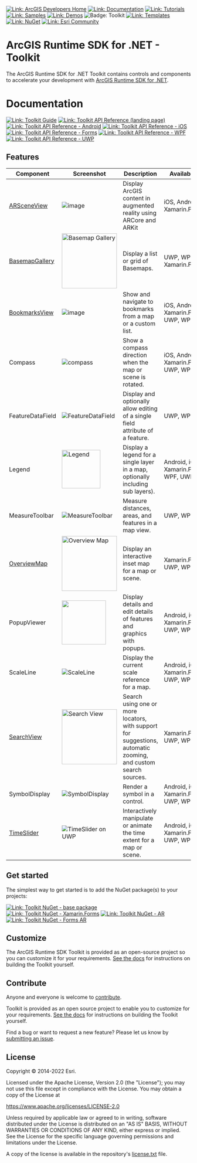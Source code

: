 [![Link: ArcGIS Developers Home](https://img.shields.io/badge/ArcGIS%20Developers%20Home-633b9b?style=flat-square)](https://developers.arcgis.com)
[![Link: Documentation](https://img.shields.io/badge/Documentation-633b9b?style=flat-square)](https://developers.arcgis.com/net/)
[![Link: Tutorials](https://img.shields.io/badge/Tutorials-633b9b?style=flat-square)](https://developers.arcgis.com/documentation/mapping-apis-and-services/tutorials/)
[![Link: Samples](https://img.shields.io/badge/Samples-633b9b?style=flat-square)](https://developers.arcgis.com/net/wpf/sample-code/)
[![Link: Demos](https://img.shields.io/badge/Demos-633b9b?style=flat-square)](https://github.com/Esri/arcgis-runtime-demos-dotnet)
![Badge: Toolkit](https://img.shields.io/badge/Toolkit-black?style=flat-square)
[![Link: Templates](https://img.shields.io/badge/Templates-633b9b?style=flat-square&logo=visualstudio&labelColor=gray)](https://github.com/Esri/arcgis-runtime-templates-dotnet)
[![Link: NuGet](https://img.shields.io/badge/NuGet-633b9b?style=flat-square&logo=nuget&labelColor=gray)](https://www.nuget.org/profiles/Esri_Inc)
[![Link: Esri Community](https://img.shields.io/badge/🙋-Get%20help%20in%20Esri%20Community-633b9b?style=flat-square)](https://community.esri.com/t5/arcgis-runtime-sdk-for-net/bd-p/arcgis-runtime-sdk-dotnet-questions)

# ArcGIS Runtime SDK for .NET - Toolkit

The ArcGIS Runtime SDK for .NET Toolkit contains controls and components to accelerate your development with [ArcGIS Runtime SDK for .NET](https://developers.arcgis.com/net/).

# Documentation

[![Link: Toolkit Guide](https://img.shields.io/badge/%F0%9F%93%84-Toolkit%20Guide-633b9b?style=flat-square)](https://esri.github.io/arcgis-toolkit-dotnet/controls.html)
[![Link: Toolkit API Reference (landing page)](https://img.shields.io/badge/Toolkit%20API%20Reference:-fff?style=flat-square)](https://esri.github.io/arcgis-toolkit-dotnet/api/index.html)
[![Link: Toolkit API Reference - Android](https://img.shields.io/badge/Xamarin.Android-3ddc84?style=flat-square&labelColor=gray&logo=android)](https://esri.github.io/arcgis-toolkit-dotnet/api/android/index.html)
[![Link: Toolkit API Reference - iOS](https://img.shields.io/badge/Xamarin.iOS-black?style=flat-square&labelColor=gray&logo=ios)](https://esri.github.io/arcgis-toolkit-dotnet/api/ios/index.html)
[![Link: Toolkit API Reference - Forms](https://img.shields.io/badge/Xamarin.Forms-3498db?style=flat-square&labelColor=gray&logo=Xamarin)](https://esri.github.io/arcgis-toolkit-dotnet/api/netstd/index.html)
[![Link: Toolkit API Reference - WPF](https://img.shields.io/badge/WPF-0078d6?style=flat-square&labelColor=gray&logo=windowsxp)](https://esri.github.io/arcgis-toolkit-dotnet/api/netfx/index.html)
[![Link: Toolkit API Reference - UWP](https://img.shields.io/badge/UWP-0078d6?style=flat-square&labelColor=gray&logo=windows)](https://esri.github.io/arcgis-toolkit-dotnet/api/uwp/index.html)

## Features

| Component | Screenshot | Description | Availability |
|-----------|------------|-------------|--------------|
|[ARSceneView](https://esri.github.io/arcgis-toolkit-dotnet/ar.html) | ![image](https://user-images.githubusercontent.com/29742178/150397609-13618fcd-9cd4-462b-a8cd-4ed71981374f.png) | Display ArcGIS content in augmented reality using ARCore and ARKit | iOS, Android, Xamarin.Forms |
|[BasemapGallery](https://esri.github.io/arcgis-toolkit-dotnet/basemap-gallery.html) | <img width="150" title="Basemap Gallery" src="https://user-images.githubusercontent.com/29742178/124198151-f2dc6380-da84-11eb-8e78-4e705d14c33d.png" />| Display a list or grid of Basemaps. | UWP, WPF, Xamarin.Forms |
|[BookmarksView](https://esri.github.io/arcgis-toolkit-dotnet/bookmarks-view.html) | ![image](https://user-images.githubusercontent.com/29742178/150397137-28029b87-5384-41b1-aabf-98260885152d.png) | Show and navigate to bookmarks from a map or a custom list. | iOS, Android, Xamarin.Forms, UWP, WPF |
|Compass | ![compass](https://user-images.githubusercontent.com/1378165/73389839-d9c8f500-4289-11ea-923c-18232489b3e0.png) | Show a compass direction when the map or scene is rotated. | iOS, Android, Xamarin.Forms, UWP, WPF |
|FeatureDataField   | ![FeatureDataField](https://user-images.githubusercontent.com/1378165/73389879-ebaa9800-4289-11ea-8e4e-de153a6a371a.png) | Display and optionally allow editing of a single field attribute of a feature. | UWP, WPF |
|Legend   | <img src="https://user-images.githubusercontent.com/1378165/73389924-011fc200-428a-11ea-91bf-4ea1c2bf6683.png" width="105" title="Legend" />| Display a legend for a single layer in a map, optionally including sub layers). | Android, iOS, Xamarin.Forms, WPF, UWP |
|MeasureToolbar  | ![MeasureToolbar](https://user-images.githubusercontent.com/1378165/73389958-0f6dde00-428a-11ea-8c78-7192d49ea605.png) | Measure distances, areas, and features in a map view. | UWP, WPF |
|[OverviewMap](https://esri.github.io/arcgis-toolkit-dotnet/overview-map.html) | <img src="https://user-images.githubusercontent.com/29742178/121975740-34f07000-cd37-11eb-9162-462925cb3fe7.png" width="150" title="Overview Map" /> | Display an interactive inset map for a map or scene. | Xamarin.Forms, UWP, WPF |
|PopupViewer | <img src="https://user-images.githubusercontent.com/1378165/73389991-1e549080-428a-11ea-81f3-b2f9c29f61ad.png" width="120" /> | Display details and edit details of features and graphics with popups. | Android, iOS, Xamarin.Forms, UWP, WPF |
|ScaleLine   | ![ScaleLine](https://user-images.githubusercontent.com/1378165/73390077-3debb900-428a-11ea-8b2f-dfd4914a637e.png) | Display the current scale reference for a map. | Android, iOS, Xamarin.Forms, UWP, WPF |
|[SearchView](https://esri.github.io/arcgis-toolkit-dotnet/search-view.html) | <img title="Search View" width="150" src="https://user-images.githubusercontent.com/29742178/142301018-4bbeb0f2-3021-49a7-b5ec-f642c5700bd0.png" /> | Search using one or more locators, with support for suggestions, automatic zooming, and custom search sources. | Xamarin.Forms, UWP, WPF |
|SymbolDisplay   | ![SymbolDisplay](https://user-images.githubusercontent.com/1378165/73390051-31676080-428a-11ea-9feb-afb5d2aa6385.png) | Render a symbol in a control. | Android, iOS, Xamarin.Forms, UWP, WPF |
|[TimeSlider](https://esri.github.io/arcgis-toolkit-dotnet/time-slider.html) | ![TimeSlider on UWP](https://user-images.githubusercontent.com/29742178/147712751-6d6db182-3e72-4dfc-ba23-3fbe97b1f934.png) | Interactively manipulate or animate the time extent for a map or scene. | Android, iOS, Xamarin.Forms, UWP, WPF|

## Get started

The simplest way to get started is to add the NuGet package(s) to your projects:

[![Link: Toolkit NuGet - base package](https://img.shields.io/badge/Toolkit-007ac2?style=flat-square&labelColor=gray&logo=nuget)](https://www.nuget.org/packages/Esri.ArcGISRuntime.Toolkit/)
[![Link: Toolkit NuGet - Xamarin.Forms](https://img.shields.io/badge/Xamarin.Forms%20Toolkit-007ac2?style=flat-square&labelColor=gray&logo=nuget)](https://www.nuget.org/packages/Esri.ArcGISRuntime.Toolkit.Xamarin.Forms/)
[![Link: Toolkit NuGet - AR](https://img.shields.io/badge/Augmented%20Reality%20Toolkit-007ac2?style=flat-square&labelColor=gray&logo=nuget)](https://www.nuget.org/packages/Esri.ArcGISRuntime.ARToolkit/)
[![Link: Toolkit NuGet - Forms AR](https://img.shields.io/badge/Xamarin.Forms%20Augmented%20Reality%20Toolkit-007ac2?style=flat-square&labelColor=gray&logo=nuget)](https://www.nuget.org/packages/Esri.ArcGISRuntime.ARToolkit.Forms/)

## Customize

The ArcGIS Runtime SDK Toolkit is provided as an open-source project so you can customize it for your requirements. [See the docs](https://esri.github.io/arcgis-toolkit-dotnet/buildingtoolkit.html) for instructions on building the Toolkit yourself.

## Contribute

Anyone and everyone is welcome to [contribute](CONTRIBUTING.md).

Toolkit is provided as an open source project to enable you to customize for your requirements. [See the docs](https://esri.github.io/arcgis-toolkit-dotnet/buildingtoolkit.html) for instructions on building the Toolkit yourself.

Find a bug or want to request a new feature? Please let us know by [submitting an issue](https://github.com/Esri/arcgis-toolkit-dotnet/issues/new).

## License

Copyright © 2014-2022 Esri.

Licensed under the Apache License, Version 2.0 (the "License");
you may not use this file except in compliance with the License.
You may obtain a copy of the License at

   https://www.apache.org/licenses/LICENSE-2.0

Unless required by applicable law or agreed to in writing, software
distributed under the License is distributed on an "AS IS" BASIS,
WITHOUT WARRANTIES OR CONDITIONS OF ANY KIND, either express or implied.
See the License for the specific language governing permissions and
limitations under the License.

A copy of the license is available in the repository's [license.txt](/license.txt) file.
